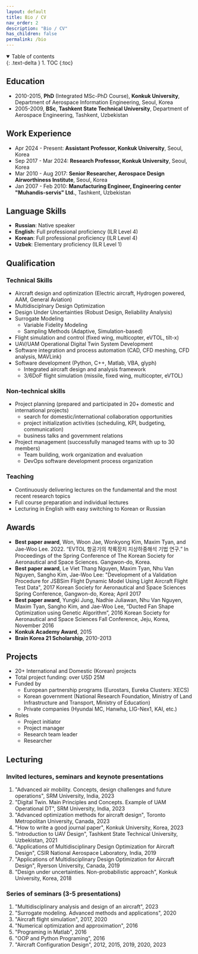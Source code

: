 ```yaml
---
layout: default
title: Bio / CV
nav_order: 2
description: "Bio / CV"
has_children: false
permalink: /bio
---
```


<details open markdown="block">
  <summary>
    Table of contents
  </summary>
  {: .text-delta }
1. TOC
{:toc}
</details>

## Education

- 2010-2015, **PhD** (Integrated MSc-PhD Course), **Konkuk University**, Department of Aerospace Information Engineering, Seoul, Korea
- 2005-2009, **BSc**, **Tashkent State Technical University**, Department
  of Aerospace Engineering, Tashkent, Uzbekistan

## Work Experience

- Apr 2024 - Present: **Assistant Professor, Konkuk University**, Seoul, Korea
- Sep 2017 - Mar 2024: **Research Professor, Konkuk University**, Seoul, Korea
- Mar 2010 - Aug 2017: **Senior Researcher, Aerospace Design Airworthiness
  Institute**, Seoul, Korea
- Jan 2007 - Feb 2010: **Manufacturing Engineer, Engineering center "Muhandis-servis" Ltd.**, Tashkent, Uzbekistan

## Language Skills

- **Russian**: Native speaker
- **English**: Full professional proficiency (ILR Level 4)
- **Korean**: Full professional proficiency (ILR Level 4)
- **Uzbek**: Elementary proficiency (ILR Level 1)

## Qualification

### Technical Skills

- Aircraft design and optimization (Electric aircraft, Hydrogen powered,
  AAM, General Aviation)
- Multidisciplnary Design Optimization
- Design Under Uncertainties (Robust Design, Reliability Analysis)
- Surrogate Modeling
  - Variable Fidelity Modeling
  - Sampling Methods (Adaptive, Simulation-based)
- Flight simulation and control (fixed wing, multicopter, eVTOL,
  tilt-x)
- UAV/UAM Operational Digital Twin System Development
- Software integration and process automation (CAD, CFD meshing, CFD
  analysis, MAVLink)
- Software development (Python, C++, Matlab, VBA, glyph)
  - Integrated aircraft design and analysis framework
  - 3/6DoF flight simulation (missile, fixed wing, multicopter, eVTOL)

### Non-technical skills

- Project planning (prepared and participated in 20+ domestic and
  international projects)
  - search for domestic/international collaboration opportunities
  - project initialization activities (scheduling, KPI, budgeting, communication)
  - business talks and government relations
- Project management (successfully managed teams with up to 30 members)
  - Team building, work organization and evaluation
  - DevOps software development process organization

### Teaching

- Continuously delivering lectures on the fundamental and the most recent research topics
- Full course preparation and individual lectures
- Lecturing in English with easy switching to Korean or Russian

## Awards

- **Best paper award**, Won, Woon Jae, Wonkyong Kim, Maxim Tyan, and Jae-Woo Lee. 2022. “EVTOL 항공기의 착륙장치 지상하중해석 기법 연구.” In Proceedings of the Spring Conference of The Korean Society for Aeronautical and Space Sciences. Gangwon-do, Korea.
- **Best paper award**, Le Viet Thang Nguyen, Maxim Tyan, Nhu Van Nguyen, Sangho Kim, Jae-Woo Lee: "Development of a Validation Procedure for JSBSim Flight Dynamic Model Using Light Aircraft Flight Test Data", 2017 Korean Society for Aeronautical and Space Sciences Spring Conference, Gangwon-do, Korea; April 2017
- **Best paper award**, Yungki Jung, Nadhie Juliawan, Nhu Van Nguyen, Maxim Tyan, Sangho Kim, and Jae-Woo Lee, “Ducted Fan Shape Optimization using Genetic Algorithm”, 2016 Korean Society for Aeronautical and Space Sciences Fall Conference, Jeju, Korea, November 2016
- **Konkuk Academy Award**, 2015
- **Brain Korea 21 Scholarship**, 2010-2013

## Projects

- 20+ International and Domestic (Korean) projects
- Total project funding: over USD 25M
- Funded by
  - European partnership programs (Eurostars, Eureka Clusters: XECS)
  - Korean government (National Research Foundation, Ministry of Land Infrastructure and Transport, Ministry of Education)
  - Private companies (Hyundai MC, Hanwha, LIG-Nex1, KAI, etc.)
- Roles
  - Project initiator
  - Project manager
  - Research team leader
  - Researcher

## Lecturing

### Invited lectures, seminars and keynote presentations

1. "Advanced air mobility. Concepts, design challenges and future operations", SRM University, India, 2023
2. "Digital Twin. Main Principles and Concepts. Example of UAM Operational DT", SRM University, India, 2023
3. "Advanced optimization methods for aircraft design", Toronto Metropolitan University, Canada, 2023
4. "How to write a good journal paper", Konkuk University, Korea, 2023
5. "Introduction to UAV Design", Tashkent State Technical University, Uzbekistan, 2021
6. "Applications of Multidisciplinary Design Optimization for Aircraft Design", CSIR National Aerospace Laboratory, India, 2019
7. "Applications of Multidisciplinary Design Optimization for Aircraft Design", Ryerson University, Canada, 2019
8. "Design under uncertainties. Non-probabilistic approach", Konkuk University, Korea, 2018

### Series of seminars (3-5 presentations)

1. "Multidisciplinary analysis and design of an aircraft", 2023
2. "Surrogate modeling. Advanced methods and applications", 2020
3. "Aircraft flight simulation", 2017, 2020
4. "Numerical optimization and approximation", 2016
5. "Programing in Matlab", 2016
6. "OOP and Python Programing", 2016
7. "Aircraft Configuration Design", 2012, 2015, 2019, 2020, 2023
